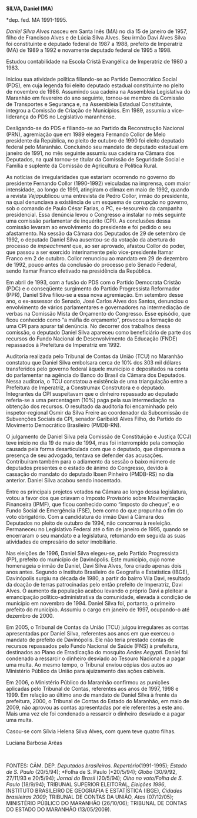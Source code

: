**SILVA, Daniel (MA)**

\*dep. fed. MA 1991-1995.

*Daniel Silva Alves* nasceu em Santa Inês (MA) no dia 15 de janeiro de
1957, filho de Francisco Alves e de Lúcia Silva Alves. Seu irmão Davi
Alves Silva foi constituinte e deputado federal de 1987 a 1988, prefeito
de Imperatriz (MA) de 1989 a 1992 e novamente deputado federal de 1995 a
1998.

Estudou contabilidade na Escola Cristã Evangélica de Imperatriz de 1980
a 1983.

Iniciou sua atividade política filiando-se ao Partido Democrático Social
(PDS), em cuja legenda foi eleito deputado estadual constituinte no
pleito de novembro de 1986. Assumindo sua cadeira na Assembleia
Legislativa do Maranhão em fevereiro do ano seguinte, tornou-se membro
da Comissão de Transportes e Segurança e, na Assembleia Estadual
Constituinte, integrou a Comissão de Criação de Municípios. Em 1989,
assumiu a vice-liderança do PDS no Legislativo maranhense.

Desligando-se do PDS e filiando-se ao Partido da Reconstrução Nacional
(PRN), agremiação que em 1989 elegera Fernando Collor de Melo presidente
da República, no pleito de outubro de 1990 foi eleito deputado federal
pelo Maranhão. Concluindo seu mandato de deputado estadual em janeiro de
1991, no mês seguinte assumiu sua cadeira na Câmara dos Deputados, na
qual tornou-se titular da Comissão de Seguridade Social e Família e
suplente da Comissão de Agricultura e Política Rural.

As notícias de irregularidades que estariam ocorrendo no governo do
presidente Fernando Collor (1990-1992) veiculadas na imprensa, com maior
intensidade, ao longo de 1991, atingiram o clímax em maio de 1992,
quando a revista *Veja*publicou uma entrevista de Pedro Collor, irmão do
presidente, na qual denunciava a existência de um esquema de corrupção
no governo, sob o comando de Paulo César Farias, o PC, ex-tesoureiro da
campanha presidencial. Essa denúncia levou o Congresso a instalar no mês
seguinte uma comissão parlamentar de inquérito (CPI). As conclusões
dessa comissão levaram ao envolvimento do presidente e foi pedido o seu
afastamento. Na sessão da Câmara dos Deputados de 29 de setembro de
1992, o deputado Daniel Silva ausentou-se da votação da abertura do
processo de *impeachment* que, ao ser aprovado, afastou Collor do poder,
que passou a ser exercido interinamente pelo vice-presidente Itamar
Franco em 2 de outubro. Collor renunciou ao mandato em 29 de dezembro de
1992, pouco antes da conclusão do processo pelo Senado Federal, sendo
Itamar Franco efetivado na presidência da República.

Em abril de 1993, com a fusão do PDS com o Partido Democrata Cristão
(PDC) e o conseqüente surgimento do Partido Progressista Reformador
(PPR), Daniel Silva filiou-se a essa nova agremiação. Em setembro desse
ano, o ex-assessor do Senado, José Carlos Alves dos Santos, denunciou o
envolvimento de vários parlamentares e governadores na intermediação de
verbas na Comissão Mista de Orçamento do Congresso. Esse episódio, que
ficou conhecido como “a máfia do orçamento”, provocou a formação de uma
CPI para apurar tal denúncia. No decorrer dos trabalhos dessa comissão,
o deputado Daniel Silva apareceu como beneficiário de parte dos recursos
do Fundo Nacional de Desenvolvimento da Educação (FNDE) repassados à
Prefeitura de Imperatriz em 1992.

Auditoria realizada pelo Tribunal de Contas da União (TCU) no Maranhão
constatou que Daniel Silva embolsara cerca de 10% dos 303 mil dólares
transferidos pelo governo federal àquele município e depositados na
conta do parlamentar na agência do Banco do Brasil da Câmara dos
Deputados. Nessa auditoria, o TCU constatou a existência de uma
triangulação entre a Prefeitura de Imperatriz, a Construmax Construtora
e o deputado. Integrantes da CPI suspeitavam que o dinheiro repassado ao
deputado referia-se a uma percentagem (10%) paga pela sua intermediação
na obtenção dos recursos. O resultado da auditoria foi encaminhado pelo
inspetor-regional Osmir da Silva Freire ao coordenador da Subcomissão de
Subvenções Sociais da CPI, senador Garibaldi Alves Filho, do Partido do
Movimento Democrático Brasileiro (PMDB-RN).

O julgamento de Daniel Silva pela Comissão de Constituição e Justiça
(CCJ) teve início no dia 19 de maio de 1994, mas foi interrompido pela
comoção causada pela forma desarticulada com que o deputado, que
dispensara a presença de seu advogado, tentava se defender das
acusações. Contribuíram também para o adiamento da sessão o baixo número
de deputados presentes e o estado de ânimo do Congresso, devido à
cassação do mandato do deputado Ibsen Pinheiro (PMDB-RS) no dia
anterior. Daniel Silva acabou sendo inocentado.

Entre os principais projetos votados na Câmara ao longo dessa
legislatura, votou a favor dos que criavam o Imposto Provisório sobre
Movimentação Financeira (IPMF), que ficou conhecido como “imposto do
cheque”, e o Fundo Social de Emergência (FSE), bem como do que propunha
o fim do voto obrigatório. Com a candidatura do irmão Davi à Câmara dos
Deputados no pleito de outubro de 1994, não concorreu à reeleição.
Permaneceu no Legislativo Federal até o fim de janeiro de 1995, quando
se encerraram o seu mandato e a legislatura, retomando em seguida as
suas atividades de empresário do setor imobiliário.

Nas eleições de 1996, Daniel Silva elegeu-se, pelo Partido Progressista
(PP), prefeito do município de Davinópolis. Este município, cujo nome
homenageia o irmão de Daniel, Davi Silva Alves, fora criado apenas dois
anos antes. Segundo o Instituto Brasileiro de Geografia e Estatística
(IBGE), Davinópolis surgiu na década de 1980, a partir do bairro Vila
Davi, resultado da doação de terras patrocinadas pelo então prefeito de
Imperatriz, Davi Alves. O aumento da população acabou levando o próprio
Davi a pleitear a emancipação político-administrativa da comunidade,
elevada à condição de município em novembro de 1994. Daniel Silva foi,
portanto, o primeiro prefeito do município. Assumiu o cargo em janeiro
de 1997, ocupando-o até dezembro de 2000.

Em 2005, o Tribunal de Contas da União (TCU) julgou irregulares as
contas apresentadas por Daniel Silva, referentes aos anos em que exerceu
o mandato de prefeito de Davinópolis. Ele não teria prestado contas de
recursos repassados pelo Fundo Nacional de Saúde (FNS) à prefeitura,
destinados ao Plano de Erradicação do mosquito *Aedes Aegypti*. Daniel
foi condenado a ressarcir o dinheiro desviado ao Tesouro Nacional e a
pagar uma multa. Ao mesmo tempo, o Tribunal enviou cópias dos autos ao
Ministério Público da União para ajuizamento das ações cabíveis.

Em 2006, o Ministério Público do Maranhão confirmou as punições
aplicadas pelo Tribunal de Contas, referentes aos anos de 1997, 1998 e
1999. Em relação ao último ano de mandato de Daniel Silva à frente da
prefeitura, 2000, o Tribunal de Contas do Estado do Maranhão, em maio de
2009, não aprovou as contas apresentadas por ele referentes a este ano.
Mais uma vez ele foi condenado a ressarcir o dinheiro desviado e a pagar
uma multa.

Casou-se com Sílvia Helena Silva Alves, com quem teve quatro filhas.

Luciana Barbosa Arêas

 

FONTES: CÂM. DEP. *Deputados brasileiros. Repertório*(1991-1995);
*Estado de S. Paulo* (20/5/94); *Folha de S. Paulo (*20/5/94); *Globo*
(30/9/92, 27/11/93 e 20/5/94); *Jornal do Brasil* (20/5/94); *Olho no
voto/Folha de S. Paulo* (18/9/94); TRIBUNAL SUPERIOR ELEITORAL,
*Eleições 1996*, INSTITUTO BRASILEIRO DE GEOGRAFIA E ESTATÍSTICA (IBGE),
*Cidades brasileiras 2009*; TRIBUNAL DE CONTAS DA UNIÃO, *Atas*
(07/12/05); MINISTÉRIO PÚBLICO DO MARANHÃO (26/10/06); TRIBUNAL DE
CONTAS DO ESTADO DO MARANHÃO (13/05/2009).

 
